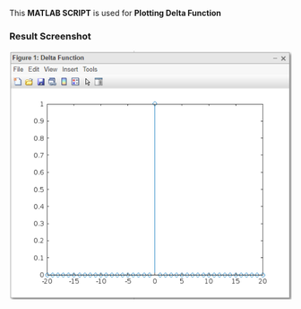 
This <b>MATLAB SCRIPT</b> is used for <b>Plotting Delta Function</b>

### Result Screenshot
![](./deltafunction.png)
